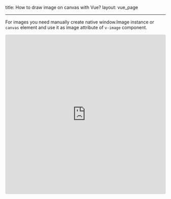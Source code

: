 title: How to draw image on canvas with Vue?
layout: vue_page

---

For images you need manually create native window.Image instance or `canvas` element and use it as image attribute of `v-image` component.

<iframe src="https://codesandbox.io/embed/github/konvajs/site/tree/master/vue-demos/images?hidenavigation=1&view=split&fontsize=10&file=/src/App.vue" style="width:100%; height:500px; border:0; border-radius: 4px; overflow:hidden;" sandbox="allow-modals allow-forms allow-popups allow-scripts allow-same-origin"></iframe>

